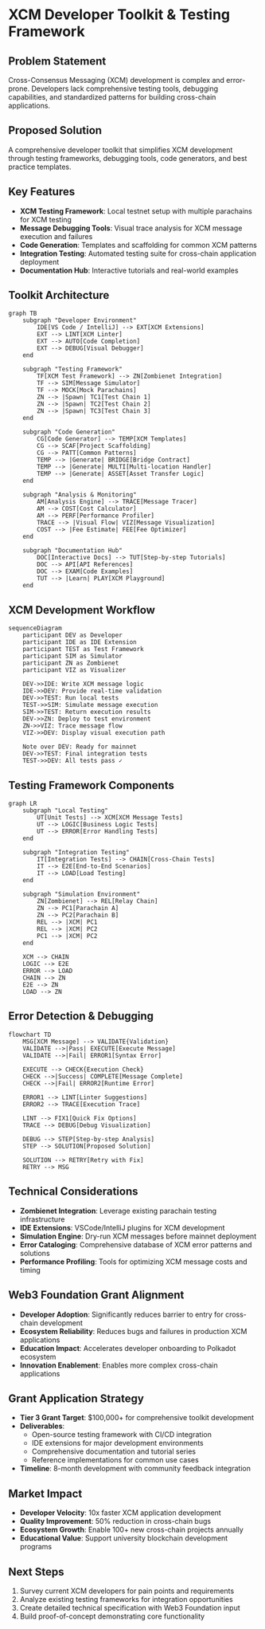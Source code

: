 # XCM Developer Toolkit & Testing Framework

## Problem Statement
Cross-Consensus Messaging (XCM) development is complex and error-prone. Developers lack comprehensive testing tools, debugging capabilities, and standardized patterns for building cross-chain applications.

## Proposed Solution
A comprehensive developer toolkit that simplifies XCM development through testing frameworks, debugging tools, code generators, and best practice templates.

## Key Features
- **XCM Testing Framework**: Local testnet setup with multiple parachains for XCM testing
- **Message Debugging Tools**: Visual trace analysis for XCM message execution and failures
- **Code Generation**: Templates and scaffolding for common XCM patterns
- **Integration Testing**: Automated testing suite for cross-chain application deployment
- **Documentation Hub**: Interactive tutorials and real-world examples

## Toolkit Architecture

```mermaid
graph TB
    subgraph "Developer Environment"
        IDE[VS Code / IntelliJ] --> EXT[XCM Extensions]
        EXT --> LINT[XCM Linter]
        EXT --> AUTO[Code Completion]
        EXT --> DEBUG[Visual Debugger]
    end

    subgraph "Testing Framework"
        TF[XCM Test Framework] --> ZN[Zombienet Integration]
        TF --> SIM[Message Simulator]
        TF --> MOCK[Mock Parachains]
        ZN --> |Spawn| TC1[Test Chain 1]
        ZN --> |Spawn| TC2[Test Chain 2]
        ZN --> |Spawn| TC3[Test Chain 3]
    end

    subgraph "Code Generation"
        CG[Code Generator] --> TEMP[XCM Templates]
        CG --> SCAF[Project Scaffolding]
        CG --> PATT[Common Patterns]
        TEMP --> |Generate| BRIDGE[Bridge Contract]
        TEMP --> |Generate| MULTI[Multi-location Handler]
        TEMP --> |Generate| ASSET[Asset Transfer Logic]
    end

    subgraph "Analysis & Monitoring"
        AM[Analysis Engine] --> TRACE[Message Tracer]
        AM --> COST[Cost Calculator]
        AM --> PERF[Performance Profiler]
        TRACE --> |Visual Flow| VIZ[Message Visualization]
        COST --> |Fee Estimate| FEE[Fee Optimizer]
    end

    subgraph "Documentation Hub"
        DOC[Interactive Docs] --> TUT[Step-by-step Tutorials]
        DOC --> API[API References]
        DOC --> EXAM[Code Examples]
        TUT --> |Learn| PLAY[XCM Playground]
    end
```

## XCM Development Workflow

```mermaid
sequenceDiagram
    participant DEV as Developer
    participant IDE as IDE Extension
    participant TEST as Test Framework
    participant SIM as Simulator
    participant ZN as Zombienet
    participant VIZ as Visualizer

    DEV->>IDE: Write XCM message logic
    IDE->>DEV: Provide real-time validation
    DEV->>TEST: Run local tests
    TEST->>SIM: Simulate message execution
    SIM->>TEST: Return execution results
    DEV->>ZN: Deploy to test environment
    ZN->>VIZ: Trace message flow
    VIZ->>DEV: Display visual execution path

    Note over DEV: Ready for mainnet
    DEV->>TEST: Final integration tests
    TEST->>DEV: All tests pass ✓
```

## Testing Framework Components

```mermaid
graph LR
    subgraph "Local Testing"
        UT[Unit Tests] --> XCM[XCM Message Tests]
        UT --> LOGIC[Business Logic Tests]
        UT --> ERROR[Error Handling Tests]
    end

    subgraph "Integration Testing"
        IT[Integration Tests] --> CHAIN[Cross-Chain Tests]
        IT --> E2E[End-to-End Scenarios]
        IT --> LOAD[Load Testing]
    end

    subgraph "Simulation Environment"
        ZN[Zombienet] --> REL[Relay Chain]
        ZN --> PC1[Parachain A]
        ZN --> PC2[Parachain B]
        REL --> |XCM| PC1
        REL --> |XCM| PC2
        PC1 --> |XCM| PC2
    end

    XCM --> CHAIN
    LOGIC --> E2E
    ERROR --> LOAD
    CHAIN --> ZN
    E2E --> ZN
    LOAD --> ZN
```

## Error Detection & Debugging

```mermaid
flowchart TD
    MSG[XCM Message] --> VALIDATE{Validation}
    VALIDATE -->|Pass| EXECUTE[Execute Message]
    VALIDATE -->|Fail| ERROR1[Syntax Error]

    EXECUTE --> CHECK{Execution Check}
    CHECK -->|Success| COMPLETE[Message Complete]
    CHECK -->|Fail| ERROR2[Runtime Error]

    ERROR1 --> LINT[Linter Suggestions]
    ERROR2 --> TRACE[Execution Trace]

    LINT --> FIX1[Quick Fix Options]
    TRACE --> DEBUG[Debug Visualization]

    DEBUG --> STEP[Step-by-step Analysis]
    STEP --> SOLUTION[Proposed Solution]

    SOLUTION --> RETRY[Retry with Fix]
    RETRY --> MSG
```

## Technical Considerations
- **Zombienet Integration**: Leverage existing parachain testing infrastructure
- **IDE Extensions**: VSCode/IntelliJ plugins for XCM development
- **Simulation Engine**: Dry-run XCM messages before mainnet deployment
- **Error Cataloging**: Comprehensive database of XCM error patterns and solutions
- **Performance Profiling**: Tools for optimizing XCM message costs and timing

## Web3 Foundation Grant Alignment
- **Developer Adoption**: Significantly reduces barrier to entry for cross-chain development
- **Ecosystem Reliability**: Reduces bugs and failures in production XCM applications
- **Education Impact**: Accelerates developer onboarding to Polkadot ecosystem
- **Innovation Enablement**: Enables more complex cross-chain applications

## Grant Application Strategy
- **Tier 3 Grant Target**: $100,000+ for comprehensive toolkit development
- **Deliverables**:
  - Open-source testing framework with CI/CD integration
  - IDE extensions for major development environments
  - Comprehensive documentation and tutorial series
  - Reference implementations for common use cases
- **Timeline**: 8-month development with community feedback integration

## Market Impact
- **Developer Velocity**: 10x faster XCM application development
- **Quality Improvement**: 50% reduction in cross-chain bugs
- **Ecosystem Growth**: Enable 100+ new cross-chain projects annually
- **Educational Value**: Support university blockchain development programs

## Next Steps
1. Survey current XCM developers for pain points and requirements
2. Analyze existing testing frameworks for integration opportunities
3. Create detailed technical specification with Web3 Foundation input
4. Build proof-of-concept demonstrating core functionality